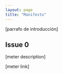 ```yaml
---
layout: page
title: "Manifesto"
---
```


[parrafo de introducción]

## Issue 0

[meter description]

[meter link]
